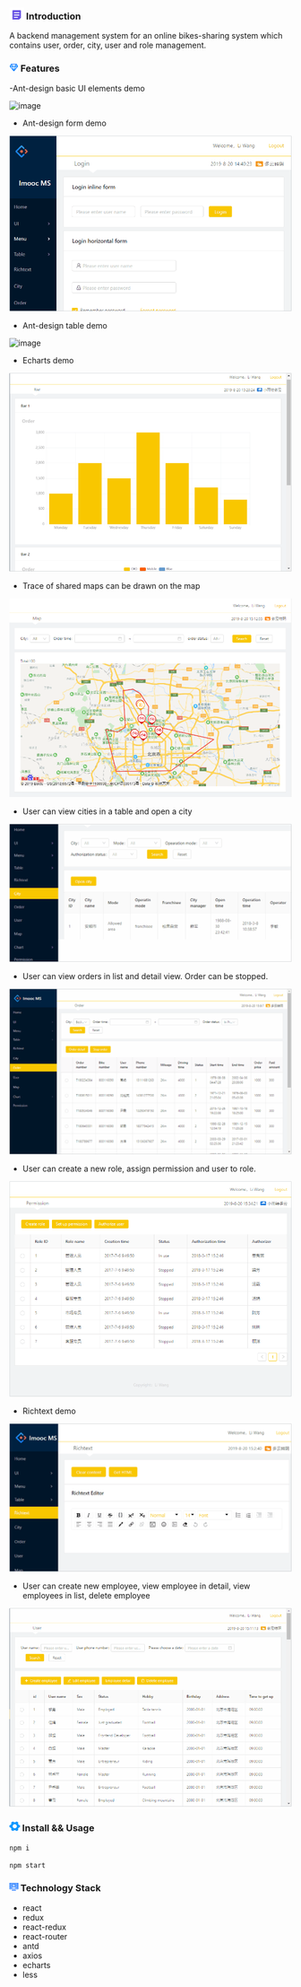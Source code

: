 ### ![image](https://github.com/liwang2019/lw-react/blob/master/resource/introduction.png)  Introduction
A backend management system for an online bikes-sharing system which contains user, order, city, user and role management.

### ![image](https://github.com/liwang2019/lw-react/blob/master/resource/feature.png)  Features

-Ant-design basic UI elements demo

![image](https://github.com/liwang2019/lw-react/blob/master/lwbicycle/public/gif/ui.gif)

- Ant-design form demo

![image](https://github.com/liwang2019/lw-react/blob/master/lwbicycle/public/gif/menu.gif)

- Ant-design table demo

![image](https://github.com/liwang2019/lw-react/blob/master/lwbicycle/public/gif/table.gif)

- Echarts demo

![image](https://github.com/liwang2019/lw-react/blob/master/lwbicycle/public/gif/chart.gif)

- Trace of shared maps can be drawn on the map

![image](https://github.com/liwang2019/lw-react/blob/master/lwbicycle/public/gif/map.PNG)


- User can view cities in a table and open a city

![image](https://github.com/liwang2019/lw-react/blob/master/lwbicycle/public/gif/city.gif)

- User can view orders in list and detail view. Order can be stopped.

![image](https://github.com/liwang2019/lw-react/blob/master/lwbicycle/public/gif/order.gif)

- User can create a new role, assign permission and user to role.

![image](https://github.com/liwang2019/lw-react/blob/master/lwbicycle/public/gif/permission.gif)

- Richtext demo

![image](https://github.com/liwang2019/lw-react/blob/master/lwbicycle/public/gif/rich.gif)

- User can create new employee, view employee in detail, view employees in list, delete employee

![image](https://github.com/liwang2019/lw-react/blob/master/lwbicycle/public/gif/user.gif)

### ![image](https://github.com/liwang2019/lw-react/blob/master/resource/install.png)  Install && Usage

`npm i`

`npm start`

### ![image](https://github.com/liwang2019/lw-react/blob/master/resource/stack.png)  Technology Stack

- react
- redux
- react-redux
- react-router
- antd
- axios
- echarts
- less
